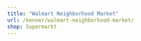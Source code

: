 ```yaml
---
title: "Walmart Neighborhood Market"
url: /kenner/walmart-neighborhood-market/
shop: Supermarkt
---
```

